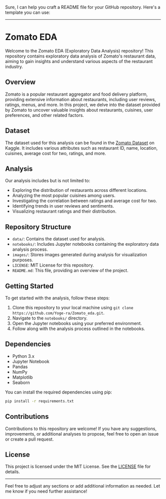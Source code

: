 Sure, I can help you craft a README file for your GitHub repository. Here's a template you can use:

---

# Zomato EDA

Welcome to the Zomato EDA (Exploratory Data Analysis) repository! This repository contains exploratory data analysis of Zomato's restaurant data, aiming to gain insights and understand various aspects of the restaurant industry.

## Overview

Zomato is a popular restaurant aggregator and food delivery platform, providing extensive information about restaurants, including user reviews, ratings, menus, and more. In this project, we delve into the dataset provided by Zomato to uncover valuable insights about restaurants, cuisines, user preferences, and other related factors.

## Dataset

The dataset used for this analysis can be found in the [Zomato Dataset](https://www.kaggle.com/shrutimehta/zomato-restaurants-data) on Kaggle. It includes various attributes such as restaurant ID, name, location, cuisines, average cost for two, ratings, and more.

## Analysis

Our analysis includes but is not limited to:

- Exploring the distribution of restaurants across different locations.
- Analyzing the most popular cuisines among users.
- Investigating the correlation between ratings and average cost for two.
- Identifying trends in user reviews and sentiments.
- Visualizing restaurant ratings and their distribution.

## Repository Structure

- `data/`: Contains the dataset used for analysis.
- `notebooks/`: Includes Jupyter notebooks containing the exploratory data analysis process.
- `images/`: Stores images generated during analysis for visualization purposes.
- `LICENSE`: MIT License for this repository.
- `README.md`: This file, providing an overview of the project.

## Getting Started

To get started with the analysis, follow these steps:

1. Clone this repository to your local machine using `git clone https://github.com/Yoge-ra/Zomato_eda.git`.
2. Navigate to the `notebooks/` directory.
3. Open the Jupyter notebooks using your preferred environment.
4. Follow along with the analysis process outlined in the notebooks.

## Dependencies

- Python 3.x
- Jupyter Notebook
- Pandas
- NumPy
- Matplotlib
- Seaborn

You can install the required dependencies using pip:

```bash
pip install -r requirements.txt
```

## Contributions

Contributions to this repository are welcome! If you have any suggestions, improvements, or additional analyses to propose, feel free to open an issue or create a pull request.

## License

This project is licensed under the MIT License. See the [LICENSE](LICENSE) file for details.

---

Feel free to adjust any sections or add additional information as needed. Let me know if you need further assistance!
